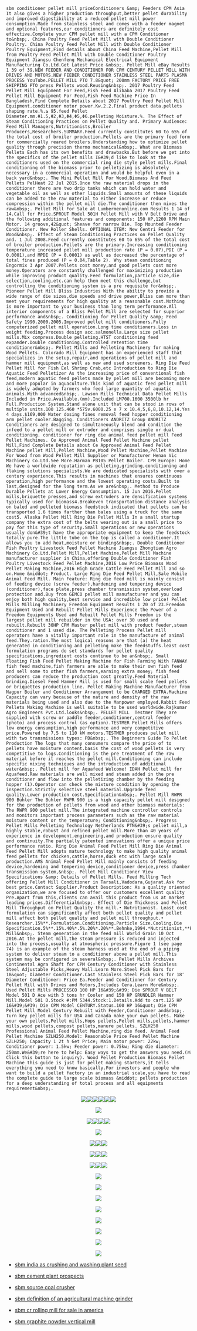 
```
sbm conditioner pellet mill priceConditioners &amp; Feeders CPM Asia It also gives a higher production throughput,better pellet durability and improved digestibility at a reduced pellet mill power consumption.Made from stainless steel and comes with a feeder magnet and optional features,our conditioners are definitely cost effective.Complete your CPM pellet mill with a CPM Conditioner to&nbsp;. China Poultry Feed Pellet Mill with Double Conditioner Poultry. China Poultry Feed Pellet Mill with Double Conditioner Poultry Equipment,Find details about China Feed Machine,Pellet Mill from Poultry Feed Pellet Mill with Double Conditioner Poultry Equipment Jiangsu Chenfeng Mechanical Electrical Equipment Manufacturing Co.Ltd.Get Latest Price &nbsp;. Pellet Mill eBay Results 1 39 of 39.NEW FEEDER AND CONDITIONER FOR CPM CENTURY PELLET MILL WITH DRIVES AND MOTORS.NEW FEEDER CONDITIONER STAINLESS STEEL PARTS PLASMA PROCESS YouTube.PELLET MILL PTO 7.8&quot; 200mm FACTORY PRICE FREE SHIPPING PTO press Pellets wood.Reusing&nbsp;. 2017 Poultry Feed Pellet Mill Equipment For Feed,Fish Feed Alibaba 2017 Poultry Feed Pellet Mill Equipment For Feed,Fish Feed Machine Price In Bangladesh,Find Complete Details about 2017 Poultry Feed Pellet Mill Equipment.conditioner motor power.Kw.2.2.Final product data.pellets shaping rate.%.≥ 95.feed Pellet Diameter.mm.Φ1.5,Φ2,Φ3,Φ4,Φ5,Φ6.pelleting Moisture.%. The Effect of Steam Conditioning Practices on Pellet Quality and. Primary Audience: Feed Mill Managers,Nutritionists,Broiler Producers,Researchers.SUMMARY.Feed currently constitutes 60 to 65% of the total cost of broiler production.Pellets are the primary feed form for commercially reared broilers.Understanding how to optimize pellet quality through precision thermo mechanical&nbsp;. What are Biomass Pellets Each has its own benefits and drawbacks.But before we get into the specifics of the pellet mills I&#39;d like to look at the conditioners used on the commercial ring die style pellet mills.Final conditioning of the biomass prior to pelletizing is absolutely necessary in a commercial operation and would be helpful even in a back yard&nbsp;. The Mini Pellet Mill For Wood,Biomass And Feed Pellets PelHeat 22 Jul 2015.Once the raw material drops in the conditioner there are two drip tanks which can hold water and vegetable oil as well as other liquids.Small amounts of these liquids can be added to the raw material to either increase or reduce compression within the pellet mill die.The conditioner then mixes the raw&nbsp;. Pellet Mill For Sale at Lumbermenonline.com Results 1 14 of 14.Call for Price.SPROUT Model 501H Pellet Mill with V Belt Drive and the following additional features and components: 150 HP,1200 RPM Main Motor. 14 groove,42&quot; Sheave for narrow Die. Top Mounted Feeder Conditioner. New Roller Shells. OPTIONAL ITEM: New Centri Feeder for Wood&nbsp;. Effect of Steam Conditioning Practices on Pellet Quality and. 1 Jul 2008.Feed currently constitutes 60 to 65% of the total cost of broiler production.Pellets are the primary.Increasing conditioning temperature increased pellet mill production rate (P = 0.07),PDI (P = 0.0001),and MPDI (P = 0.0001) as well as decreased the percentage of total fines produced (P = 0.04,Table 2). Why steam conditioning Engormix 3 Apr 2007.Pellets cost money,and good pellets cost more money.Operators are constantly challenged for maximizing production while improving product quality.Feed formulation,particle size,die selection,cooling,etc.can help them meet this challenge,but controlling the conditioning system is a pre requisite for&nbsp;. Pioneer Pellet Mill Bliss Industries With the ability to provide a wide range of die sizes,die speeds and drive power,Bliss can more than meet your requirements for high quality at a reasonable cost.Nothing is more important to your business than long term performance.All interior components of a Bliss Pellet Mill are selected for superior performance and&nbsp;. Conditioning for Pellet Quality &amp; Feed Safety 1990.2000.2005.Improved pellet mill conditioners.Fully computerized pellet mill operation.Long time conditioners.Loss in weight feeding.Process design acc.salmonella.Large size pellet mills.Mix compress.Double pelleting.HTST conditioning feed expander.Double conditioning.Controlled retention time conditioner&nbsp;. Pellet Mills and Pelleting Machinery for making Wood Pellets. Colorado Mill Equipment has an experienced staff that specializes in the setup,repair,and operations of pellet mill and hammer mill equipment,as well as new and used screeners. Ring Die Feed Pellet Mill for Fish Eel Shrimp Crab,etc Introduction to Ring Die Aquatic Feed Pelletizer As the increasing price of conventional fish feed,modern aquatic feed pellets made by pellet mill are becoming more and more popular in aquaculture.This kind of aquatic feed pellet mill is widely adopted by farmers who feed large quantity of aquatic animals.With advanced&nbsp;. Lawson Mills Technical Data Pellet Mills Included in Price.Available.(mm).Included LM700.1600 3500lb hr Full.Production System.Stand alone unit that can be stood in rows of multiple units.100 125.460 *575v.6000.25 x 7 x 10.4,5,6,8,10.12,14.Yes 4 days.$169,000 Water dosing fines removal feed hopper conditioning arm pellet cooler.Bagging. Conditioners ANDRITZ Group ANDRITZ Conditioners are designed to simultaneously blend and condition the infeed to a pellet mill or extruder and comprises single or dual conditioning. conditioner for ring die animal feed pellet mill Feed Pellet Machines. Ce Approved Animal Feed Pellet Machine pellet Mill,Find Complete Details about Ce Approved Animal Feed Pellet Machine pellet Mill,Pellet Machine,Wood Pellet Machine,Pellet Machine For Wood from Wood Pellet Mill Supplier or Manufacturer Henan Vic Machinery Co.Ltd.See More.Harman PB105 Pellet Boiler. CPM Europe: Home We have a worldwide reputation as pelleting,grinding,conditioning and flaking solutions specialists.We are dedicated specialists with over a century experience.This results in machines that ensures continuous operation,high performance and the lowest operating costs.Built to last,designed for the long term.As we are&nbsp;. Method to Produce Durable Pellets at Lower Energy Consumption. 15 Jun 2016.Pellet mills,briquette presses,and screw extruders are densification systems typically used for biomass4.Breakeven transportation distance analysis on baled and pelleted biomass feedstock indicated that pellets can be transported 1.6 times farther than bales using a truck for the same cost5. Alaska Pellet Mill Ring Die Pellet Mills In a small startup company the extra cost of the belts wearing out is a small price to pay for this type of security.Small operations or new operations usually don&#39;t have the appropriate equipment to keep the feedstock totally pure.The little tube on the top is called a conditioner.It allows you to add heat,moisture or binding&nbsp;. Double Conditioner Fish Poultry Livestock Feed Pellet Machine Jiangsu Zhongtian Agro Machinery Co.Ltd.Pellet Mill,Pellet Machine,Pellet Mill Machine manufacturer supplier in China,offering Double Conditioner Fish Poultry Livestock Feed Pellet Machine,2016 Low Price Biomass Wood Pellet Making Machine,2016 High Grade Cattle Feed Pellet Mill and so on.Home &middot; Product. Large Ring Die Feed Pellet Mill,Sale Mobile Animal Feed Mill. Main Feature: Ring die feed mill is mainly consist of feeding device (screw feeder),hardening and tempering device (conditioner),face plate,press chamber transmission system,overload protection and.Buy from GEMCO pellet mill manufacturer and you can enjoy both high quality,best service and incredible low price! Pellet Mills Milling Machinery Freedom Equipment Results 1 20 of 23.Freedom Equipment Used and Rebuilt Pellet Mills Experience the Power of a Freedom Equipments Used and Rebuilt Pellet Mills Freedom is the largest pellet mill rebuilder in the USA: over 30 used and rebuilt.Rebuilt 30HP CPM Master pellet mill with product feeder,steam conditioner and 1 used die. The Pelleting Process Pellet mill operators have a vitally important role in the manufacture of animal feed.They.ration.The most logical reasons are that (a) the heat generated in conditioning and pelleting make the feedstuffs.least cost formulation programs do set standards for pellet quality specifications,ingredient costs continue to be an&nbsp;. Small Floating Fish Feed Pellet Making Machine for Fish Farming With FANWAY fish feed machine,fish farmers are able to make their own fish feed and sell some to other fish farmers,earning extra money; fish feed producers can reduce the production cost greatly.Feed Material Grinding.Diesel Feed Hammer Mill is used for small scale feed pellets or briquettes production line. Pellet Making Machine Manufacturer from Nagpur Boiler and Conditioner Arrangement to be CHARGED EXTRA.Machine Capacity can vary because of the nature and density of the raw materials being used and also due to the Manpower employed.Rabbit Feed Pellets Making Machine is well suitable to be used worldwide.Rajkumar Agro Engineers Pvt.Ltd.looks&nbsp;. PELLET MILL  Testmer They are supplied with screw or paddle feeder,conditioner,central feeder (photo) and process control (as option).TESTMER Pellet Mills offers low energy consumption,high performance and very competitive price.Powered by 7,5 to 110 kW motors.TESTMER produces pellet mill with two transmissions types: PD&nbsp;. The Beginners Guide To Pellet Production The logs that many consumers compare the price of to pellets have moisture content.basis the cost of wood pellets is very competitive to logs.Conditioning is the pre treatment of the raw material before it reaches the pellet mill.Conditioning can include specific mixing techniques and the introduction of additional water&nbsp;. Pellet mill for Aquafeed Welcome! IDAH Pellet mill for Aquafeed.Raw materials are well mixed and steam added in the pre conditioner and flow into the pelletizing chamber by the feeding hopper (1).Operator can check the mixture condition by opening the inspection.Strictly selective steel material.Upgrade feed quality.Lower production cost.Specification&nbsp;. Pellet Mill RWPR 900 Bühler The Bühler RWPR 900 is a high capacity pellet mill designed for the production of pellets from wood and other biomass materials: The RWPR 900 pellet mill.The integrated machine controller controls and monitors important process parameters such as the raw material moisture content or the temperature; Conditioning&nbsp;. Progress Pellet Mills Pelleting Technology Netherlands PTN&#39;s pellet mill,a highly stable,robust and refined pellet mill.More than 40 years of experience in development,engineering,and production ensure quality and continuity.The partially patented innovations offer a unique price performance ratio. Ring Die Animal Feed Pellet Mill Ring Die Animal Feed Pellet Mill adopts mature technology to make high quality animal feed pellets for chicken,cattle,horse,duck etc with large scale production.AMS Animal Feed Pellet Mill mainly consists of feeding device,hardening and tempering device,conditioner device,press chamber transmission system,&nbsp;. Pellet Mill Conditioner View Specifications &amp; Details of Pellet Mills. Feed Milling Tech offering Pellet Mill Conditioner in Tarsali,Vadodara,Gujarat.Ask for best price.Contact Supplier.Product Description: As a quality oriented organization,we are focused to offer our customers excellent quality Pre.Apart from this,clients can avail this product from us at market leading prices.Differential&nbsp;. Effect of Die Thickness and Pellet Mill Throughput on Pellet Quality the mill.• Nutritionist. Least cost formulation can significantly affect both pellet quality and pellet mill affect both pellet quality and pellet mill throughput.• Researcher.15%**.Formulation.Conditioning.Particle Size.Cooling.Die Specification.5%**.15%.40%*.5%.20%*.20%**.Behnke,1994.*Nutritionist,**Feed Mill&nbsp;. Steam generation in the feed mill World Grain 10 Oct 2016.At the pellet mill,the steam pressure is reduced and injected into the process,usually at atmospheric pressure.Figure 1 (see page 74) is an example of the steam harness used at the end of a piping system to deliver steam to a conditioner above a pellet mill.This system may be configured in several&nbsp;. Pellet Mills Archives Continental Agra Shaft for CPM Century Conditioner with Stainless Steel Adjustable Picks,Heavy Wall.Learn More.Steel Pick Bars for 18&quot; Diameter Conditioner.Cast Stainless Steel Pick Bars for 18″ Diameter Conditioner: Price Ea.Feeder and Conditioner for Century Pellet Mill with Drives and Motors,Includes Cera.Learn More&nbsp;. Used Pellet Mills PROCESSCO 100 HP 16&#39;&#39; Die SPROUT V BELT Model 501 D Ace with 3 tons hr Cooler and 150 HP GRUNDLER Hammer Mill.Model 501 D.Stock #:PM 5344.Stock:1.Details.Add to cart.125 HP 16&#39;&#39; Die CPM Model CENTURY.Status.100 HP 16&quot; Die CPM Pellet Mill Model Century Rebuilt with Feeder,Conditioner and&nbsp;. Turn key pellet mills for USA and Canada make your own pellets. Make your own pellets,Pellet mills,Hops pellets,Pellet mills,pellets,hammer mills,wood pellets,compost pellets,manure pellets. SZLH250 Professional Animal Feed Pellet Machine,ring die feed. Animal Feed Pellet Machine SZLH250.Model: Reasonable Price Feed Pellet Machine SZLH250; Capacity 1 2t h Get Price; Main motor power: 22kw; Conditioner power: 1.5kw; Feeder power: 0.75kw; Ring die diameter: 250mm.We&#39;re here to help: Easy ways to get the answers you need.(※ Click this button to inquiry). Wood Pellet Production Biomass Pellet Machine this guide is just for pellet making starters,it tells everything you need to know basically.For investors and people who want to build a pellet factory in an industrial scale,you have to read the complete guide to large scale biomass &middot; pellets production for a deep understanding of total process and all equipments requirement&nbsp;. 
```

<div align="center">
  
<a rel="nofollow" href="https://m.shibang-china.com?f=github&k=sbm+conditioner+pellet+mill+price"><img src="https://static.shibang-china.com/en/l.png"></a><img src="https://static.shibang-china.com/en/hw.png"><a rel="nofollow" href="https://m.shibang-china.com/product/?f=github&k=sbm+conditioner+pellet+mill+price"><img src="https://static.shibang-china.com/en/p.png"></a><a rel="nofollow" href="https://m.shibang-china.com/cases/?f=github&k=sbm+conditioner+pellet+mill+price"><img src="https://static.shibang-china.com/en/c.png"></a><a rel="nofollow" href="https://m.shibang-china.com/news/?f=github&k=sbm+conditioner+pellet+mill+price"><img src="https://static.shibang-china.com/en/n.png"></a><a rel="nofollow" href="https://m.shibang-china.com?f=github&k=sbm+conditioner+pellet+mill+price"><img src="https://static.shibang-china.com/en/m.png"></a>

<a rel="nofollow" href="https://m.shibang-china.com/product/?f=github&k=sbm+conditioner+pellet+mill+price"><img src="https://static.shibang-china.com/en/b.jpg"></a>
  
<a rel="nofollow" href="https://m.shibang-china.com/solution-aggregate.html?f=github&k=sbm+conditioner+pellet+mill+price"><img src="https://static.shibang-china.com/en/a.jpg"></a><a rel="nofollow" href="https://m.shibang-china.com/solution-mine.html?f=github&k=sbm+conditioner+pellet+mill+price"><img src="https://static.shibang-china.com/en/m.jpg"></a><a rel="nofollow" href="https://m.shibang-china.com/solution-mill.html?f=github&k=sbm+conditioner+pellet+mill+price"><img src="https://static.shibang-china.com/en/g.jpg"></a><a rel="nofollow" href="https://m.shibang-china.com/solution-epc.html?f=github&k=sbm+conditioner+pellet+mill+price"><img src="https://static.shibang-china.com/en/e.jpg"></a>

<a rel="nofollow" href="https://m.shibang-china.com/product/?f=github&k=sbm+conditioner+pellet+mill+price"><img src="https://static.shibang-china.com/en/a-p.png"></a>

<a rel="nofollow" href="https://m.shibang-china.com/product/crusher/c6x.html?f=github&k=sbm+conditioner+pellet+mill+price"><img src="https://static.shibang-china.com/en/j.jpg"></a><a rel="nofollow" href="https://m.shibang-china.com/product/crusher/ci5x.html?f=github&k=sbm+conditioner+pellet+mill+price"><img src="https://static.shibang-china.com/en/i.jpg"></a><a rel="nofollow" href="https://m.shibang-china.com/product/crusher/hst.html?f=github&k=sbm+conditioner+pellet+mill+price"><img src="https://static.shibang-china.com/en/c.jpg"></a>

<a rel="nofollow" href="https://m.shibang-china.com/product/mill/mtw.html?f=github&k=sbm+conditioner+pellet+mill+price"><img src="https://static.shibang-china.com/en/mtw.jpg"></a><a rel="nofollow" href="https://m.shibang-china.com/product/mill/scm.html?f=github&k=sbm+conditioner+pellet+mill+price"><img src="https://static.shibang-china.com/en/scm.jpg"></a><a rel="nofollow" href="https://m.shibang-china.com/product/mill/lm.html?f=github&k=sbm+conditioner+pellet+mill+price"><img src="https://static.shibang-china.com/en/lm.jpg"></a>

<a rel="nofollow" href="https://m.shibang-china.com/product/sand/vsi6x.html?f=github&k=sbm+conditioner+pellet+mill+price"><img src="https://static.shibang-china.com/en/6x.jpg"></a><a rel="nofollow" href="https://m.shibang-china.com/product/sand/vu.html?f=github&k=sbm+conditioner+pellet+mill+price"><img src="https://static.shibang-china.com/en/vu.jpg"></a><a rel="nofollow" href="https://m.shibang-china.com/product/mobile/klun.html?f=github&k=sbm+conditioner+pellet+mill+price"><img src="https://static.shibang-china.com/en/k.jpg"></a>

<a rel="nofollow" href="https://m.shibang-china.com/cases/?f=github&k=sbm+conditioner+pellet+mill+price"><img src="https://static.shibang-china.com/en/case.png"></a>

<a rel="nofollow" href="https://m.shibang-china.com/cases/aggregate/202.html?f=github&k=sbm+conditioner+pellet+mill+price"><img src="https://static.shibang-china.com/en/c-1.jpg"></a>

<a rel="nofollow" href="https://m.shibang-china.com/cases/aggregate/203.html?f=github&k=sbm+conditioner+pellet+mill+price"><img src="https://static.shibang-china.com/en/c-2.jpg"></a>

<a rel="nofollow" href="https://m.shibang-china.com/cases/mill/123.html?f=github&k=sbm+conditioner+pellet+mill+price"><img src="https://static.shibang-china.com/en/c-3.jpg"></a>

<a rel="nofollow" href="https://m.shibang-china.com/contact_us.html?f=github&k=sbm+conditioner+pellet+mill+price"><img src="https://static.shibang-china.com/en/contact.png"></a>

<a rel="nofollow" href="https://swt.shibang-china.com/?f=github&k=sbm+conditioner+pellet+mill+price"><img src="https://static.shibang-china.com/en/chat.png"></a>

<a rel="nofollow" href="https://whatsapp.shibangsoft.com/WhatsApp.php?f=github&k=sbm+conditioner+pellet+mill+price"><img src="https://static.shibang-china.com/en/whatsapp.png"></a>

<a rel="nofollow" href="https://m.shibang-china.com/?f=github&k=sbm+conditioner+pellet+mill+price"><img src="https://static.shibang-china.com/en/website.png"></a>

</div>


* [sbm india as crushing and washing plant seed](sbm%20india%20as%20crushing%20and%20washing%20plant%20seed.md)

* [sbm cement plant prospects](sbm%20cement%20plant%20prospects.md)

* [sbm source coal crusher](sbm%20source%20coal%20crusher.md)

* [sbm definition of an agricultural machine grinder](sbm%20definition%20of%20an%20agricultural%20machine%20grinder.md)

* [sbm cr rolling mill for sale in america](sbm%20cr%20rolling%20mill%20for%20sale%20in%20america.md)

* [sbm graphite powder vertical mill](sbm%20graphite%20powder%20vertical%20mill.md)